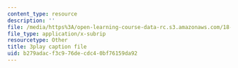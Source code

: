 ```yaml
---
content_type: resource
description: ''
file: /media/https%3A/open-learning-course-data-rc.s3.amazonaws.com/18-03sc-differential-equations-fall-2011/b279adacf3c976decdc40bf76159da92_2IBWxERRjvM.srt
file_type: application/x-subrip
resourcetype: Other
title: 3play caption file
uid: b279adac-f3c9-76de-cdc4-0bf76159da92
---
```


